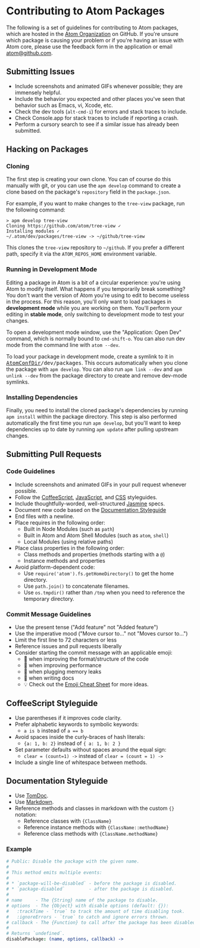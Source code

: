 # Contributing to Atom Packages

The following is a set of guidelines for contributing to Atom packages, which
are hosted in the [Atom Organization](https://github.com/atom) on GitHub. If
you're unsure which package is causing your problem or if you're having an issue
with Atom core, please use the feedback form in the application or email
[atom@github.com](mailto:atom@github.com).

## Submitting Issues

* Include screenshots and animated GIFs whenever possible; they are immensely
  helpful.
* Include the behavior you expected and other places you've seen that behavior
  such as Emacs, vi, Xcode, etc.
* Check the dev tools (`alt-cmd-i`) for errors and stack traces to include.
* Check Console.app for stack traces to include if reporting a crash.
* Perform a cursory search to see if a similar issue has already been submitted.

## Hacking on Packages

### Cloning

The first step is creating your own clone. You can of course do this manually
with git, or you can use the `apm develop` command to create a clone based on
the package's `repository` field in the `package.json`.

For example, if you want to make changes to the `tree-view` package, run the
following command:

```
> apm develop tree-view
Cloning https://github.com/atom/tree-view ✓
Installing modules ✓
~/.atom/dev/packages/tree-view -> ~/github/tree-view
```

This clones the `tree-view` repository to `~/github`. If you prefer a different
path, specify it via the `ATOM_REPOS_HOME` environment variable.

### Running in Development Mode

Editing a package in Atom is a bit of a circular experience: you're using Atom
to modify itself. What happens if you temporarily break something? You don't
want the version of Atom you're using to edit to become useless in the process.
For this reason, you'll only want to load packages in **development mode** while
you are working on them. You'll perform your editing in **stable mode**, only
switching to development mode to test your changes.

To open a development mode window, use the "Application: Open Dev" command,
which is normally bound to `cmd-shift-o`. You can also run dev mode from the
command line with `atom --dev`.

To load your package in development mode, create a symlink to it in
<tt>[AtomConfDir](user-dirs.md)/dev/packages</tt>. This occurs automatically when you clone the package
with `apm develop`. You can also run `apm link --dev` and `apm unlink --dev`
from the package directory to create and remove dev-mode symlinks.

### Installing Dependencies

Finally, you need to install the cloned package's dependencies by running
`apm install` within the package directory. This step is also performed
automatically the first time you run `apm develop`, but you'll want to keep
dependencies up to date by running `apm update` after pulling upstream changes.

## Submitting Pull Requests

### Code Guidelines

* Include screenshots and animated GIFs in your pull request whenever possible.
* Follow the [CoffeeScript](#coffeescript-styleguide),
  [JavaScript](https://github.com/styleguide/javascript),
  and [CSS](https://github.com/styleguide/css) styleguides.
* Include thoughtfully-worded, well-structured
  [Jasmine](http://pivotal.github.com/jasmine) specs.
* Document new code based on the
  [Documentation Styleguide](#documentation-styleguide)
* End files with a newline.
* Place requires in the following order:
  * Built in Node Modules (such as `path`)
  * Built in Atom and Atom Shell Modules (such as `atom`, `shell`)
  * Local Modules (using relative paths)
* Place class properties in the following order:
  * Class methods and properties (methods starting with a `@`)
  * Instance methods and properties
* Avoid platform-dependent code:
  * Use `require('atom').fs.getHomeDirectory()` to get the home directory.
  * Use `path.join()` to concatenate filenames.
  * Use `os.tmpdir()` rather than `/tmp` when you need to reference the
    temporary directory.

### Commit Message Guidelines
  * Use the present tense ("Add feature" not "Added feature")
  * Use the imperative mood ("Move cursor to..." not "Moves cursor to...")
  * Limit the first line to 72 characters or less
  * Reference issues and pull requests liberally
  * Consider starting the commit message with an applicable emoji:
    * :lipstick: when improving the format/structure of the code
    * :racehorse: when improving performance
    * :non-potable_water: when plugging memory leaks
    * :memo: when writing docs
    * :bulb: Check out the [Emoji Cheat Sheet](http://www.emoji-cheat-sheet.com)
      for more ideas.

## CoffeeScript Styleguide

* Use parentheses if it improves code clarity.
* Prefer alphabetic keywords to symbolic keywords:
  * `a is b` instead of `a == b`
* Avoid spaces inside the curly-braces of hash literals:
  * `{a: 1, b: 2}` instead of `{ a: 1, b: 2 }`
* Set parameter defaults without spaces around the equal sign:
  * `clear = (count=1) ->` instead of `clear = (count = 1) ->`
* Include a single line of whitespace between methods.

## Documentation Styleguide

* Use [TomDoc](http://tomdoc.org).
* Use [Markdown](https://daringfireball.net/projects/markdown).
* Reference methods and classes in markdown with the custom `{}` notation:
  * Reference classes with `{ClassName}`
  * Reference instance methods with `{ClassName::methodName}`
  * Reference class methods with `{ClassName.methodName}`

### Example

```coffee
# Public: Disable the package with the given name.
#
# This method emits multiple events:
#
# * `package-will-be-disabled` - before the package is disabled.
# * `package-disabled`         - after the package is disabled.
#
# name     - The {String} name of the package to disable.
# options  - The {Object} with disable options (default: {}):
#   :trackTime - `true` to track the amount of time disabling took.
#   :ignoreErrors - `true` to catch and ignore errors thrown.
# callback - The {Function} to call after the package has been disabled.
#
# Returns `undefined`.
disablePackage: (name, options, callback) ->
```
